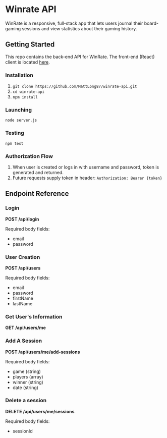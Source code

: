 # Winrate API

WinRate is a responsive, full-stack app that lets users journal their board-gaming sessions and view statistics about their gaming history.

## Getting Started
This repo contains the back-end API for WinRate. The front-end (React) client is located [here](https://github.com/MattLong87/winrate-client).

### Installation
1. `git clone https://github.com/MattLong87/winrate-api.git`
2. `cd winrate-api`
3. `npm install`

### Launching
`node server.js`

### Testing
`npm test`

### Authorization Flow
1. When user is created or logs in with username and password, token is generated and returned.
2. Future requests supply token in header: `Authorization: Bearer {token}`

## Endpoint Reference
### Login
**POST /api/login**

Required body fields:
* email
* password

### User Creation
**POST /api/users**

Required body fields:
* email
* password
* firstName
* lastName

### Get User's Information
**GET /api/users/me**

### Add A Session
**POST /api/users/me/add-sessions**

Required body fields:
* game (string)
* players (array)
* winner (string)
* date (string)

### Delete a session
**DELETE /api/users/me/sessions**

Required body fields:
* sessionId